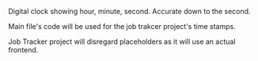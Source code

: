 Digital clock showing hour, minute, second. Accurate down to the second.

Main file's code will be used for the job trakcer project's time stamps.

Job Tracker project will disregard placeholders as it will use an actual frontend.
